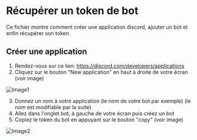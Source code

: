 # Récupérer un token de bot

Ce fichier montre comment créer une application discord, ajouter un bot et enfin récupérer son token.

## Créer une application

1. Rendez-vous sur ce lien: https://discord.com/developers/applications 
2. Cliquez sur le bouton "New application" en haut à droite de votre écran (voir image)

![Image1](https://cdn.discordapp.com/attachments/664475681849212940/748107664202006578/unknown.png)

3. Donnez un nom à votre application (le nom de votre bot par exemple) (le nom est modifiable par la suite)
4. Allez dans l'onglet bot, à gauche de votre écran puis créez un bot
5. Copiez le token du bot en appuyant sur le bouton "copy" (voir image)

![Image2](https://cdn.discordapp.com/attachments/664475681849212940/748109156136910928/unknown.png)
